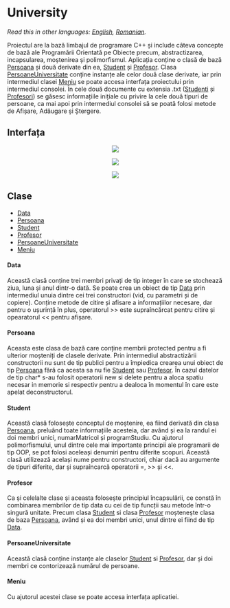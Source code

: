 # University

*Read this in other languages: [English](README.en.md), [Romanian](README.md).*

Proiectul are la bază limbajul de programare C++ și include câteva concepte de bază ale Programării Orientată pe Obiecte precum, abstractizarea, incapsularea, moștenirea și polimorfismul. Aplicația conține o clasă de bază [Persoana](#Persoana) și două derivate din ea, [Student](#Student) și [Profesor](#Profesor). Clasa [PersoaneUniversitate](#PersoaneUniversitate) conține instanțe ale celor două clase derivate, iar prin intermediul clasei [Meniu](#Meniu) se poate accesa interfața proiectului prin intermediul consolei. În cele două documente cu extensia .txt ([Studenti](Studenti.txt) și [Profesori](Profesori.txt)) se găsesc informațiile inițiale cu privire la cele două tipuri de persoane, ca mai apoi prin intermediul consolei să se poată folosi metode de Afișare, Adăugare și Ștergere.

## Interfața

<p align="center">
  <img src="https://i.ibb.co/HPCw9tm/Screenshot-3.png">
</p>

<p align="center">
  <img src="https://i.ibb.co/LYnvDpW/Screenshot-3.png">
</p>

<p align="center">
  <img src="https://i.ibb.co/DQRnwqR/Screenshot-4.png">
</p>

## Clase
  - [Data](Data.h)
  - [Persoana](Persoana.h)
  - [Student](Student.h)
  - [Profesor](Profesor.h)
  - [PersoaneUniversitate](PersoaneUniversitate.h)
  - [Meniu](Meniu.h)
  
  #### Data
  Această clasă conține trei membri privați de tip integer în care se stochează ziua, luna și anul dintr-o dată. Se poate crea un obiect de tip [Data](Data.h) prin intermediul unuia dintre cei trei constructori (vid, cu parametri și de copiere). Conține metode de citire și afisare a informațiilor necesare, dar pentru o ușurință în plus, operatorul >> este supraîncărcat pentru citire și opearatorul << pentru afișare.
  #### Persoana
  Aceasta este clasa de bază care conține membrii protected pentru a fi ulterior moșteniți de clasele derivate. Prin intermediul abstractizării constructorii nu sunt de tip publici pentru a împiedica crearea unui obiect de tip [Persoana](Persoana.h) fără ca acesta sa nu fie [Student](Student.h) sau [Profesor](Profesor.h). În cazul datelor de tip char* s-au folosit operatorii new si delete pentru a aloca spatiu necesar in memorie si respectiv pentru a dealoca în momentul în care este apelat deconstructorul.
  #### Student
  Această clasă folosește conceptul de moștenire, ea fiind derivată din clasa [Persoana](Persoana.h), preluând toate informațiile acesteia, dar având și ea la randul ei doi membri unici, numarMatricol și programStudiu. Cu ajutorul polimorfismului, unul dintre cele mai importante principii ale programarii de tip OOP, se pot folosi aceleași denumiri pentru diferite scopuri. Această clasă utilizează același nume pentru constructori, chiar dacă au argumente de tipuri diferite, dar și supraîncarcă operatorii =, >> și <<.
  #### Profesor
  Ca și celelalte clase și aceasta folosește principiul încapsulării, ce constă în combinarea membrilor de tip data cu cei de tip funcții sau metode într-o singură unitate. Precum clasa [Student](Student.h) si clasa [Profesor](Profesor.h) moștenește clasa de baza [Persoana](Persoana.h), având și ea doi membri unici, unul dintre ei fiind de tip [Data](Data.h).
  #### PersoaneUniversitate
  Această clasă conține instanțe ale claselor [Student](Student.h) si [Profesor](Profesor.h), dar și doi membri ce contorizează numărul de persoane.
  #### Meniu
  Cu ajutorul acestei clase se poate accesa interfața aplicatiei. 
  
